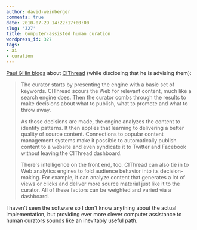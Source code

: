 ```yaml
---
author: david-weinberger
comments: true
date: 2010-07-29 14:22:17+00:00
slug: '327'
title: Computer-assisted human curation
wordpress_id: 327
tags:
- ai
- curation
---
```


[Paul Gillin blogs](http://gillin.com/blog/2010/07/content-curation-on-steroids/) about [CIThread](http://www.cithread.com/site/node) (while disclosing that he is advising them):

> The curator starts by presenting the engine with a basic set of keywords. CIThread scours the Web for relevant content, much like a search engine does. Then the curator combs through the results to make decisions about what to publish, what to promote and what to throw away.
>
> As those decisions are made, the engine analyzes the content to identify patterns. It then applies that learning to delivering a better quality of source content. Connections to popular content management systems make it possible to automatically publish content to a website and even syndicate it to Twitter and Facebook without leaving the CIThread dashboard.
>
> There's intelligence on the front end, too. CIThread can also tie in to Web analytics engines to fold audience behavior into its decision-making. For example, it can analyze content that generates a lot of views or clicks and deliver more source material just like it to the curator. All of these factors can be weighted and varied via a dashboard.

I haven't seen the software so I don't know anything about the actual implementation, but providing ever more clever computer assistance to human curators sounds like an inevitably useful path.
